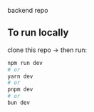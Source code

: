backend repo

## To run locally

clone this repo -> then run:

```bash
npm run dev
# or
yarn dev
# or
pnpm dev
# or
bun dev
```